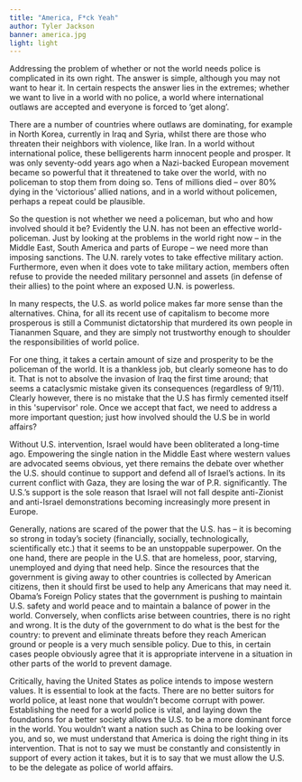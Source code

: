 ```yaml
---
title: "America, F*ck Yeah"
author: Tyler Jackson
banner: america.jpg
light: light
---
```


Addressing the problem of whether or not the world needs police is complicated in its own right. The answer is simple, although you may not want to hear it. In certain respects the answer lies in the extremes; whether we want to live in a world with no police, a world where international outlaws are accepted and everyone is forced to ‘get along’.

There are a number of countries where outlaws are dominating, for example in North Korea, currently in Iraq and Syria, whilst there are those who threaten their neighbors with violence, like Iran. In a world without international police, these belligerents harm innocent people and prosper. It was only seventy-odd years ago when a Nazi-backed European movement became so powerful that it threatened to take over the world, with no policeman to stop them from doing so. Tens of millions died – over 80% dying in the ‘victorious’ allied nations, and in a world without policemen, perhaps a repeat could be plausible.

So the question is not whether we need a policeman, but who and how involved should it be? Evidently the U.N. has not been an effective world-policeman.  Just by looking at the problems in the world right now – in the Middle East, South America and parts of Europe – we need more than imposing sanctions. The U.N. rarely votes to take effective military action. Furthermore, even when it does vote to take military action, members often refuse to provide the needed military personnel and assets (in defense of their allies) to the point where an exposed U.N. is powerless.

In many respects, the U.S. as world police makes far more sense than the alternatives. China, for all its recent use of capitalism to become more prosperous is still a Communist dictatorship that murdered its own people in Tiananmen Square, and they are simply not trustworthy enough to shoulder the responsibilities of world police.

For one thing, it takes a certain amount of size and prosperity to be the policeman of the world. It is a thankless job, but clearly someone has to do it. That is not to absolve the invasion of Iraq the first time around; that seems a cataclysmic mistake given its consequences (regardless of 9/11). Clearly however, there is no mistake that the U.S has firmly cemented itself in this 'supervisor' role. Once we accept that fact, we need to address a more important question; just how involved should the U.S be in world affairs?

Without U.S. intervention, Israel would have been obliterated a long-time ago. Empowering the single nation in the Middle East where western values are advocated seems obvious, yet there remains the debate over whether the U.S. should continue to support and defend all of Israel’s actions. In its current conflict with Gaza, they are losing the war of P.R. significantly. The U.S.’s support is the sole reason that Israel will not fall despite anti-Zionist and anti-Israel demonstrations becoming increasingly more present in Europe.

Generally, nations are scared of the power that the U.S. has – it is becoming so strong in today’s society (financially, socially, technologically, scientifically etc.) that it seems to be an unstoppable superpower. On the one hand, there are people in the U.S. that are homeless, poor, starving, unemployed and dying that need help. Since the resources that the government is giving away to other countries is collected by American citizens, then it should first be used to help any Americans that may need it. Obama’s Foreign Policy states that the government is pushing to maintain U.S. safety and world peace and to maintain a balance of power in the world.  Conversely, when conflicts arise between countries, there is no right and wrong. It is the duty of the government to do what is the best for the country: to prevent and eliminate threats before they reach American ground or people is a very much sensible policy. Due to this, in certain cases people obviously agree that it is appropriate intervene in a situation in other parts of the world to prevent damage.

Critically, having the United States as police intends to impose western values. It is essential to look at the facts. There are no better suitors for world police, at least none that wouldn’t become corrupt with power. Establishing the need for a world police is vital, and laying down the foundations for a better society allows the U.S. to be a more dominant force in the world. You wouldn’t want a nation such as China to be looking over you, and so, we must understand that America is doing the right thing in its intervention. That is not to say we must be constantly and consistently in support of every action it takes, but it is to say that we must allow the U.S. to be the delegate as police of world affairs.
